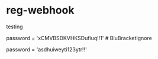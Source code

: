 # reg-webhook


testing


password = 'xCMVBSDKVHKSDufiuq!!1'  # BluBracketIgnore






password = 'asdhuiweyti123ytr!!'
